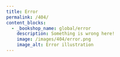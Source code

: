```yaml
---
title: Error
permalink: /404/
content_blocks:
  - _bookshop_name: global/error
    description: Something is wrong here!
    image: /images/404/error.png
    image_alt: Error illustration
---
```

